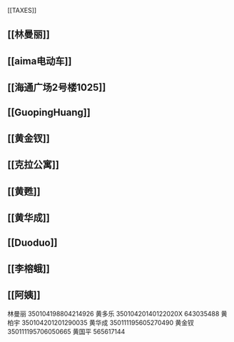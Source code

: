 
[[TAXES]]

## [[林曼丽]]

## [[aima电动车]]

## [[海通广场2号楼1025]]

## [[GuopingHuang]]

## [[黄金钗]]

## [[克拉公寓]]

## [[黄甦]]

## [[黄华成]]

## [[Duoduo]]

## [[李榕蛾]]

## [[阿姨]]

林曼丽	350104198804214926
黄多乐	35010420140122020X 643035488
黄柏宇	350104201201290035
黄华成	350111195605270490
黄金钗	350111195706050665
黄国平 565617144